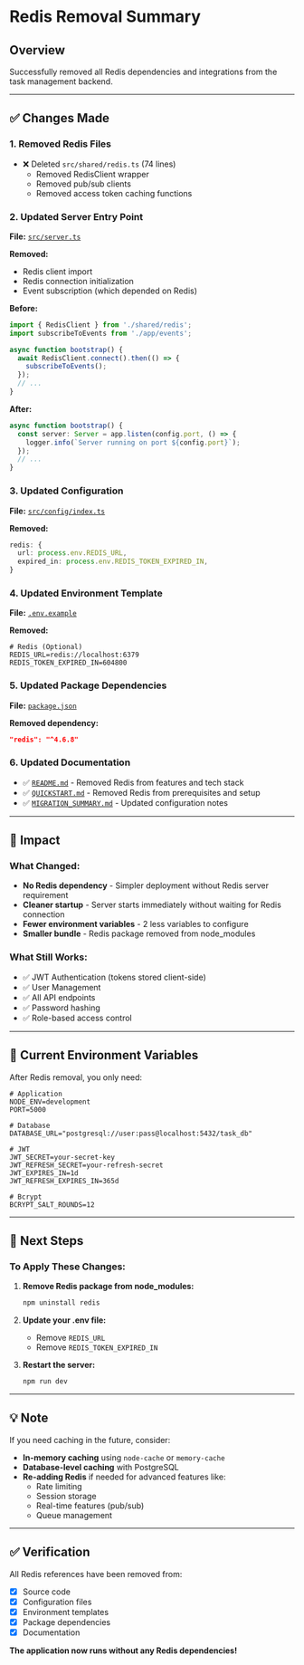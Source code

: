 # Redis Removal Summary

## Overview

Successfully removed all Redis dependencies and integrations from the task management backend.

---

## ✅ Changes Made

### 1. **Removed Redis Files**

- ❌ Deleted `src/shared/redis.ts` (74 lines)
  - Removed RedisClient wrapper
  - Removed pub/sub clients
  - Removed access token caching functions

### 2. **Updated Server Entry Point**

**File:** [`src/server.ts`](src/server.ts)

**Removed:**

- Redis client import
- Redis connection initialization
- Event subscription (which depended on Redis)

**Before:**

```typescript
import { RedisClient } from './shared/redis';
import subscribeToEvents from './app/events';

async function bootstrap() {
  await RedisClient.connect().then(() => {
    subscribeToEvents();
  });
  // ...
}
```

**After:**

```typescript
async function bootstrap() {
  const server: Server = app.listen(config.port, () => {
    logger.info(`Server running on port ${config.port}`);
  });
  // ...
}
```

### 3. **Updated Configuration**

**File:** [`src/config/index.ts`](src/config/index.ts)

**Removed:**

```typescript
redis: {
  url: process.env.REDIS_URL,
  expired_in: process.env.REDIS_TOKEN_EXPIRED_IN,
}
```

### 4. **Updated Environment Template**

**File:** [`.env.example`](.env.example)

**Removed:**

```env
# Redis (Optional)
REDIS_URL=redis://localhost:6379
REDIS_TOKEN_EXPIRED_IN=604800
```

### 5. **Updated Package Dependencies**

**File:** [`package.json`](package.json)

**Removed dependency:**

```json
"redis": "^4.6.8"
```

### 6. **Updated Documentation**

- ✅ [`README.md`](README.md) - Removed Redis from features and tech stack
- ✅ [`QUICKSTART.md`](QUICKSTART.md) - Removed Redis from prerequisites and setup
- ✅ [`MIGRATION_SUMMARY.md`](MIGRATION_SUMMARY.md) - Updated configuration notes

---

## 🎯 Impact

### What Changed:

- **No Redis dependency** - Simpler deployment without Redis server requirement
- **Cleaner startup** - Server starts immediately without waiting for Redis connection
- **Fewer environment variables** - 2 less variables to configure
- **Smaller bundle** - Redis package removed from node_modules

### What Still Works:

- ✅ JWT Authentication (tokens stored client-side)
- ✅ User Management
- ✅ All API endpoints
- ✅ Password hashing
- ✅ Role-based access control

---

## 📝 Current Environment Variables

After Redis removal, you only need:

```env
# Application
NODE_ENV=development
PORT=5000

# Database
DATABASE_URL="postgresql://user:pass@localhost:5432/task_db"

# JWT
JWT_SECRET=your-secret-key
JWT_REFRESH_SECRET=your-refresh-secret
JWT_EXPIRES_IN=1d
JWT_REFRESH_EXPIRES_IN=365d

# Bcrypt
BCRYPT_SALT_ROUNDS=12
```

---

## 🚀 Next Steps

### To Apply These Changes:

1. **Remove Redis package from node_modules:**

   ```bash
   npm uninstall redis
   ```

2. **Update your .env file:**

   - Remove `REDIS_URL`
   - Remove `REDIS_TOKEN_EXPIRED_IN`

3. **Restart the server:**
   ```bash
   npm run dev
   ```

---

## 💡 Note

If you need caching in the future, consider:

- **In-memory caching** using `node-cache` or `memory-cache`
- **Database-level caching** with PostgreSQL
- **Re-adding Redis** if needed for advanced features like:
  - Rate limiting
  - Session storage
  - Real-time features (pub/sub)
  - Queue management

---

## ✅ Verification

All Redis references have been removed from:

- [x] Source code
- [x] Configuration files
- [x] Environment templates
- [x] Package dependencies
- [x] Documentation

**The application now runs without any Redis dependencies!**
